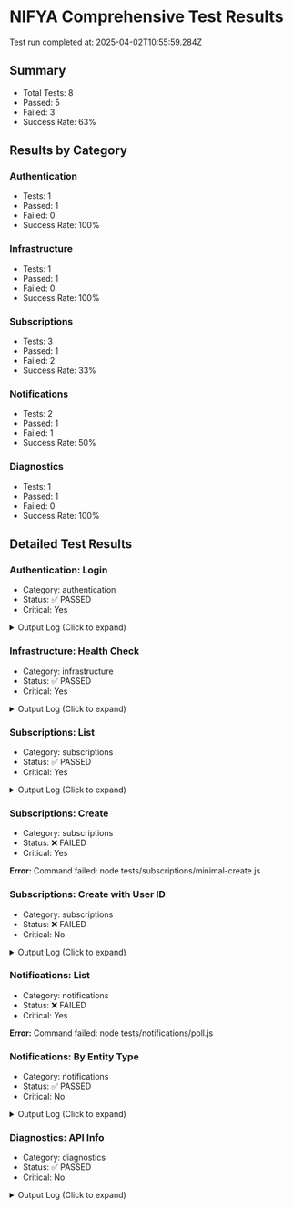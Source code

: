 # NIFYA Comprehensive Test Results

Test run completed at: 2025-04-02T10:55:59.284Z

## Summary

- Total Tests: 8
- Passed: 5
- Failed: 3
- Success Rate: 63%

## Results by Category

### Authentication

- Tests: 1
- Passed: 1
- Failed: 0
- Success Rate: 100%

### Infrastructure

- Tests: 1
- Passed: 1
- Failed: 0
- Success Rate: 100%

### Subscriptions

- Tests: 3
- Passed: 1
- Failed: 2
- Success Rate: 33%

### Notifications

- Tests: 2
- Passed: 1
- Failed: 1
- Success Rate: 50%

### Diagnostics

- Tests: 1
- Passed: 1
- Failed: 0
- Success Rate: 100%

## Detailed Test Results

### Authentication: Login

- Category: authentication
- Status: ✅ PASSED
- Critical: Yes

<details><summary>Output Log (Click to expand)</summary>

```
[36m[2025-04-02T10:55:59.330Z] [INFO] Starting test login...[0m
[32m[2025-04-02T10:55:59.732Z] [SUCCESS] Authentication successful! Token saved (first 10 chars): eyJhbGciOi...[0m
[36m[2025-04-02T10:55:59.733Z] [INFO] Test login completed successfully[0m
```

</details>

### Infrastructure: Health Check

- Category: infrastructure
- Status: ✅ PASSED
- Critical: Yes

<details><summary>Output Log (Click to expand)</summary>

```
[36m[2025-04-02T10:55:59.789Z] [INFO] Starting health check test[0m
[32m[2025-04-02T10:55:59.998Z] [SUCCESS] Health check successful:
[32m[2025-04-02T10:56:00.000Z] [SUCCESS] Database connection verified[0m
[36m[2025-04-02T10:56:00.035Z] [INFO] Health check test completed successfully[0m
```

</details>

### Subscriptions: List

- Category: subscriptions
- Status: ✅ PASSED
- Critical: Yes

<details><summary>Output Log (Click to expand)</summary>

```
[36m[2025-04-02T10:56:00.093Z] [INFO] Starting list subscriptions test[0m
[36m[2025-04-02T10:56:00.098Z] [INFO] Fetching subscriptions: backend-415554190254.us-central1.run.app/api/v1/subscriptions[0m
[32m[2025-04-02T10:56:00.312Z] [SUCCESS] Retrieved 0 subscriptions[0m
[32m[2025-04-02T10:56:00.314Z] [SUCCESS] Test list-subscriptions: PASSED
[32m[2025-04-02T10:56:00.318Z] [SUCCESS] Subscription listing test completed successfully[0m
[36m[2025-04-02T10:56:00.320Z] [INFO] Retrieved 0 subscriptions[0m
```

</details>

### Subscriptions: Create

- Category: subscriptions
- Status: ❌ FAILED
- Critical: Yes

**Error:** Command failed: node tests/subscriptions/minimal-create.js

### Subscriptions: Create with User ID

- Category: subscriptions
- Status: ❌ FAILED
- Critical: No

<details><summary>Output Log (Click to expand)</summary>

```
[36m[2025-04-02T10:56:00.687Z] [INFO] Starting subscription creation with explicit user_id test[0m
[36m[2025-04-02T10:56:00.691Z] [INFO] Creating subscription with user_id: backend-415554190254.us-central1.run.app/api/v1/subscriptions
[31m[2025-04-02T10:56:00.936Z] [ERROR] Subscription creation failed with status code 500
[31m[2025-04-02T10:56:00.945Z] [ERROR] Test user-id-create-subscription: FAILED
[32m[2025-04-02T10:56:00.946Z] [SUCCESS] Subscription creation with user_id test completed[0m
```

</details>

### Notifications: List

- Category: notifications
- Status: ❌ FAILED
- Critical: Yes

**Error:** Command failed: node tests/notifications/poll.js

### Notifications: By Entity Type

- Category: notifications
- Status: ✅ PASSED
- Critical: No

<details><summary>Output Log (Click to expand)</summary>

```
[36m[2025-04-02T10:56:48.313Z] [INFO] Starting notifications by entity test[0m
[36m[2025-04-02T10:56:48.317Z] [INFO] Testing notifications for entity type: subscription, with entityId param[0m
[33m[2025-04-02T10:56:48.580Z] [WARN] Received 200 status but data is not in expected format[0m
[32m[2025-04-02T10:56:48.582Z] [SUCCESS] Test notifications-by-entity: PASSED but with unexpected format
[32m[2025-04-02T10:56:48.584Z] [SUCCESS] Notifications by entity test completed[0m
```

</details>

### Diagnostics: API Info

- Category: diagnostics
- Status: ✅ PASSED
- Critical: No

<details><summary>Output Log (Click to expand)</summary>

```
[36m[2025-04-02T10:56:48.631Z] [INFO] Starting database diagnostic test[0m
[36m[2025-04-02T10:56:48.642Z] [INFO] Testing endpoint: /health[0m
[32m[2025-04-02T10:56:48.862Z] [SUCCESS] Endpoint /health returned success: {
[36m[2025-04-02T10:56:48.866Z] [INFO] Testing endpoint: /api/diagnostics[0m
[32m[2025-04-02T10:56:49.020Z] [SUCCESS] Endpoint /api/diagnostics returned success: {
[36m[2025-04-02T10:56:49.023Z] [INFO] Testing endpoint: /api/diagnostics/db-status[0m
[32m[2025-04-02T10:56:49.178Z] [SUCCESS] Endpoint /api/diagnostics/db-status returned success: {
[36m[2025-04-02T10:56:49.180Z] [INFO] Testing endpoint: /api/diagnostics/db-tables[0m
[32m[2025-04-02T10:56:49.330Z] [SUCCESS] Endpoint /api/diagnostics/db-tables returned success: {
[32m[2025-04-02T10:56:49.332Z] [SUCCESS] Database diagnostic test completed[0m
```

</details>

